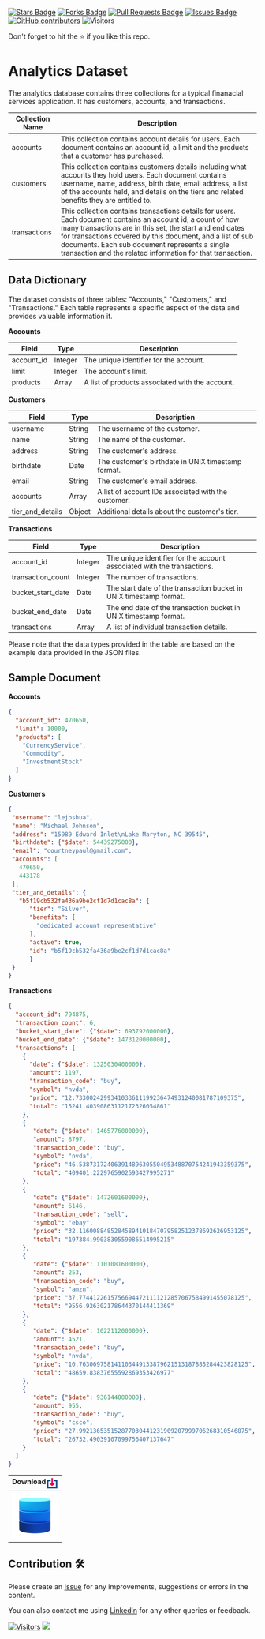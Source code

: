 <a href="https://github.com/drshahizan/dataset/stargazers"><img src="https://img.shields.io/github/stars/drshahizan/dataset" alt="Stars Badge"/></a>
<a href="https://github.com/drshahizan/dataset/network/members"><img src="https://img.shields.io/github/forks/drshahizan/dataset" alt="Forks Badge"/></a>
<a href="https://github.com/drshahizan/dataset/pulls"><img src="https://img.shields.io/github/issues-pr/drshahizan/dataset" alt="Pull Requests Badge"/></a>
<a href="https://github.com/drshahizan/dataset/issues"><img src="https://img.shields.io/github/issues/drshahizan/dataset" alt="Issues Badge"/></a>
<a href="https://github.com/drshahizan/dataset/graphs/contributors"><img alt="GitHub contributors" src="https://img.shields.io/github/contributors/drshahizan/dataset?color=2b9348"></a>
![Visitors](https://api.visitorbadge.io/api/visitors?path=https%3A%2F%2Fgithub.com%2Fdrshahizan%2Fdataset&labelColor=%23d9e3f0&countColor=%23697689&style=flat)

Don't forget to hit the :star: if you like this repo.


# Analytics Dataset

The analytics database contains three collections for a typical finanacial services application. It has customers, accounts, and transactions. 

| Collection Name | Description                                |
|-----------------|--------------------------------------------|
| accounts        | This collection contains account details for users. Each document contains an account id, a limit and the products that a customer has purchased. |
| customers       | This collection contains customers details including what accounts they hold users. Each document contains username, name, address, birth date, email address, a list of the accounts held, and details on the tiers and related benefits they are entitled to. |
| transactions    | This collection contains transactions details for users. Each document contains an account id, a count of how many transactions are in this set, the start and end dates for transactions covered by this document, and a list of sub documents. Each sub document represents a single transaction and the related information for that transaction. |

## Data Dictionary

The dataset consists of three tables: "Accounts," "Customers," and "Transactions." Each table represents a specific aspect of the data and provides valuable information it.

**Accounts**

| Field        | Type       | Description                                          |
|--------------|------------|------------------------------------------------------|
| account_id   | Integer    | The unique identifier for the account.                |
| limit        | Integer    | The account's limit.                                 |
| products     | Array      | A list of products associated with the account.       |


**Customers**

| Field            | Type       | Description                                              |
|------------------|------------|----------------------------------------------------------|
| username         | String     | The username of the customer.                             |
| name             | String     | The name of the customer.                                 |
| address          | String     | The customer's address.                                   |
| birthdate        | Date       | The customer's birthdate in UNIX timestamp format.        |
| email            | String     | The customer's email address.                             |
| accounts         | Array      | A list of account IDs associated with the customer.       |
| tier_and_details | Object     | Additional details about the customer's tier.             |


**Transactions**

| Field              | Type       | Description                                           |
|--------------------|------------|-------------------------------------------------------|
| account_id         | Integer    | The unique identifier for the account associated with the transactions. |
| transaction_count  | Integer    | The number of transactions.                           |
| bucket_start_date  | Date       | The start date of the transaction bucket in UNIX timestamp format. |
| bucket_end_date    | Date       | The end date of the transaction bucket in UNIX timestamp format. |
| transactions       | Array      | A list of individual transaction details.              |

Please note that the data types provided in the table are based on the example data provided in the JSON files.

## Sample Document

**Accounts**
```json
{
  "account_id": 470650,
  "limit": 10000,
  "products": [
    "CurrencyService",
    "Commodity",
    "InvestmentStock"
  ]
}
```

**Customers**
```json
{
 "username": "lejoshua",
 "name": "Michael Johnson",
 "address": "15989 Edward Inlet\nLake Maryton, NC 39545",
 "birthdate": {"$date": 54439275000},
 "email": "courtneypaul@gmail.com",
 "accounts": [
   470650,
   443178
 ],
 "tier_and_details": {
   "b5f19cb532fa436a9be2cf1d7d1cac8a": {
      "tier": "Silver",
      "benefits": [
        "dedicated account representative"
      ],
      "active": true,
      "id": "b5f19cb532fa436a9be2cf1d7d1cac8a"
      }
 }
}
```

**Transactions**
```json
{
  "account_id": 794875,
  "transaction_count": 6,
  "bucket_start_date": {"$date": 693792000000},
  "bucket_end_date": {"$date": 1473120000000},
  "transactions": [
    {
      "date": {"$date": 1325030400000},
      "amount": 1197,
      "transaction_code": "buy",
      "symbol": "nvda",
      "price": "12.7330024299341033611199236474931240081787109375",
      "total": "15241.40390863112172326054861"
    },
    {
       "date": {"$date": 1465776000000},
       "amount": 8797,
       "transaction_code": "buy",
       "symbol": "nvda",
       "price": "46.53873172406391489630550495348870754241943359375",
       "total": "409401.2229765902593427995271"
    },
    {
       "date": {"$date": 1472601600000},
       "amount": 6146,
       "transaction_code": "sell",
       "symbol": "ebay",
       "price": "32.11600884852845894101847079582512378692626953125",
       "total": "197384.9903830559086514995215"
    },
    {
       "date": {"$date": 1101081600000},
       "amount": 253,
       "transaction_code": "buy",
       "symbol": "amzn",
       "price": "37.77441226157566944721111212857067584991455078125",
       "total": "9556.926302178644370144411369"
    },
    {
       "date": {"$date": 1022112000000},
       "amount": 4521,
       "transaction_code": "buy",
       "symbol": "nvda",
       "price": "10.763069758141103449133879621513187885284423828125",
       "total": "48659.83837655592869353426977"
    },
    {
       "date": {"$date": 936144000000},
       "amount": 955,
       "transaction_code": "buy",
       "symbol": "csco",
       "price": "27.992136535152877030441231909207999706268310546875",
       "total": "26732.49039107099756407137647"
    }
  ]
}
```


| <img alt="activity status" align="right" height="24" src="../../images/download.png" /> Download |
|:---:|
|  <a href="sales.json" ><img src="../../images/dataset.png"></a> |


## Contribution 🛠️
Please create an [Issue](https://github.com/drshahizan/Python_EDA/issues) for any improvements, suggestions or errors in the content.

You can also contact me using [Linkedin](https://www.linkedin.com/in/drshahizan/) for any other queries or feedback.

[![Visitors](https://api.visitorbadge.io/api/visitors?path=https%3A%2F%2Fgithub.com%2Fdrshahizan&labelColor=%23697689&countColor=%23555555&style=plastic)](https://visitorbadge.io/status?path=https%3A%2F%2Fgithub.com%2Fdrshahizan)
![](https://hit.yhype.me/github/profile?user_id=81284918)


